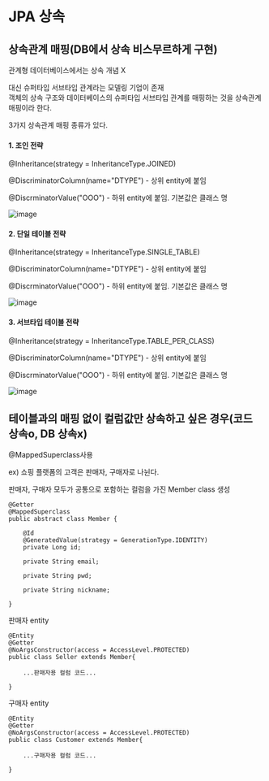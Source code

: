 # JPA 상속

## 상속관계 매핑(DB에서 상속 비스무르하게 구현)
 
관계형 데이터베이스에서는 상속 개념 X


대신 슈퍼타입 서브타입 관계라는 모델링 기업이 존재  
객체의 상속 구조와 데이터베이스의 슈퍼타입 서브타입 관계를 매핑하는 것을 상속관계 매핑이라 한다.


3가지 상속관계 매핑 종류가 있다.


#### 1\. 조인 전략


@Inheritance(strategy = InheritanceType.JOINED)


@DiscriminatorColumn(name="DTYPE") - 상위 entity에 붙임


@DiscrminatorValue("OOO") - 하위 entity에 붙임. 기본값은 클래스 명


![image](https://user-images.githubusercontent.com/93652182/229503121-dbd55cf8-c263-474f-ae8e-a10fa71d065e.png)


#### 2\. 단일 테이블 전략


@Inheritance(strategy = InheritanceType.SINGLE\_TABLE)


@DiscriminatorColumn(name="DTYPE") - 상위 entity에 붙임


@DiscrminatorValue("OOO") - 하위 entity에 붙임. 기본값은 클래스 명


![image](https://user-images.githubusercontent.com/93652182/229503064-592b5024-0364-4fa4-bdd2-2acf2ec241a6.png)



#### 3\. 서브타입 테이블 전략


@Inheritance(strategy = InheritanceType.TABLE\_PER\_CLASS)


@DiscriminatorColumn(name="DTYPE") - 상위 entity에 붙임


@DiscrminatorValue("OOO") - 하위 entity에 붙임. 기본값은 클래스 명


![image](https://user-images.githubusercontent.com/93652182/229503146-299b5f1d-9378-4ad2-af79-f600851acce4.png)




## 테이블과의 매핑 없이 컬럼값만 상속하고 싶은 경우(코드 상속o, DB 상속x)

@MappedSuperclass사용

ex) 쇼핑 플랫폼의 고객은 판매자, 구매자로 나뉜다.

판매자, 구매자 모두가 공통으로 포함하는 컬럼을 가진 Member class 생성

```
@Getter
@MappedSuperclass
public abstract class Member {

    @Id
    @GeneratedValue(strategy = GenerationType.IDENTITY)
    private Long id;

    private String email;

    private String pwd;

    private String nickname;

}
```

판매자 entity

```
@Entity
@Getter
@NoArgsConstructor(access = AccessLevel.PROTECTED)
public class Seller extends Member{

	...판매자용 컬럼 코드...

}
```

구매자 entity

```
@Entity
@Getter
@NoArgsConstructor(access = AccessLevel.PROTECTED)
public class Customer extends Member{

	...구매자용 컬럼 코드...

}
```
